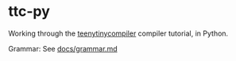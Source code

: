 # ttc-py

Working through the [teenytinycompiler](http://web.eecs.utk.edu/~azh/blog/teenytinycompiler1.html) compiler tutorial, in Python.

Grammar: See [docs/grammar.md](docs/grammar.md)
